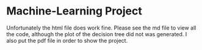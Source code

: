 # Machine-Learning Project
Unfortunately the html file does work fine. Please see the md file to view all the code, although the plot of the decision tree did not was generated. I also put the pdf file in order to show the project. 
